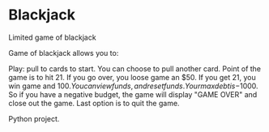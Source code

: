 # Blackjack
Limited game of blackjack

Game of blackjack allows you to:

Play: pull to cards to start.  You can choose to pull another card.  Point of the game is to hit 21.  If you go over, you loose game an $50.
If you get 21, you win game and $100.
You can view funds, and reset funds. Your max debt is -$1000. So if you have a negative budget, the game will display "GAME OVER" and close out the game.
Last option is to quit the game.

Python project.
